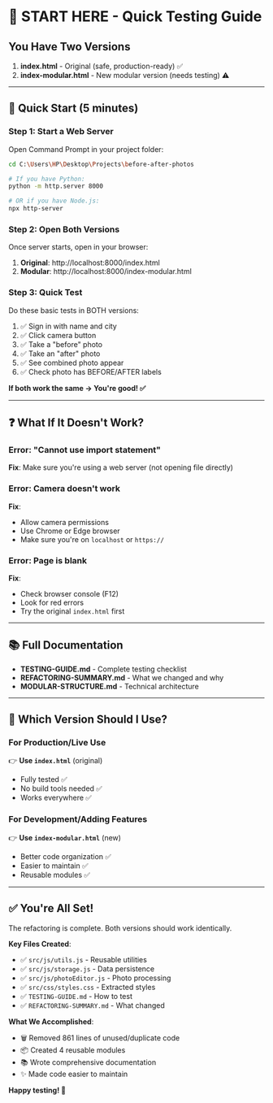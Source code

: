 # 🚀 START HERE - Quick Testing Guide

## You Have Two Versions

1. **index.html** - Original (safe, production-ready) ✅
2. **index-modular.html** - New modular version (needs testing) ⚠️

---

## 🏃 Quick Start (5 minutes)

### Step 1: Start a Web Server

Open Command Prompt in your project folder:

```bash
cd C:\Users\HP\Desktop\Projects\before-after-photos

# If you have Python:
python -m http.server 8000

# OR if you have Node.js:
npx http-server
```

### Step 2: Open Both Versions

Once server starts, open in your browser:

1. **Original**: http://localhost:8000/index.html
2. **Modular**: http://localhost:8000/index-modular.html

### Step 3: Quick Test

Do these basic tests in BOTH versions:

1. ✅ Sign in with name and city
2. ✅ Click camera button
3. ✅ Take a "before" photo
4. ✅ Take an "after" photo
5. ✅ See combined photo appear
6. ✅ Check photo has BEFORE/AFTER labels

**If both work the same → You're good! ✅**

---

## ❓ What If It Doesn't Work?

### Error: "Cannot use import statement"
**Fix**: Make sure you're using a web server (not opening file directly)

### Error: Camera doesn't work
**Fix**:
- Allow camera permissions
- Use Chrome or Edge browser
- Make sure you're on `localhost` or `https://`

### Error: Page is blank
**Fix**:
- Check browser console (F12)
- Look for red errors
- Try the original `index.html` first

---

## 📚 Full Documentation

- **TESTING-GUIDE.md** - Complete testing checklist
- **REFACTORING-SUMMARY.md** - What we changed and why
- **MODULAR-STRUCTURE.md** - Technical architecture

---

## 🎯 Which Version Should I Use?

### For Production/Live Use
👉 **Use `index.html`** (original)
- Fully tested ✅
- No build tools needed ✅
- Works everywhere ✅

### For Development/Adding Features
👉 **Use `index-modular.html`** (new)
- Better code organization ✅
- Easier to maintain ✅
- Reusable modules ✅

---

## ✅ You're All Set!

The refactoring is complete. Both versions should work identically.

**Key Files Created**:
- ✅ `src/js/utils.js` - Reusable utilities
- ✅ `src/js/storage.js` - Data persistence
- ✅ `src/js/photoEditor.js` - Photo processing
- ✅ `src/css/styles.css` - Extracted styles
- ✅ `TESTING-GUIDE.md` - How to test
- ✅ `REFACTORING-SUMMARY.md` - What changed

**What We Accomplished**:
- 🗑️ Removed 861 lines of unused/duplicate code
- 📦 Created 4 reusable modules
- 📚 Wrote comprehensive documentation
- ✨ Made code easier to maintain

**Happy testing! 🎉**